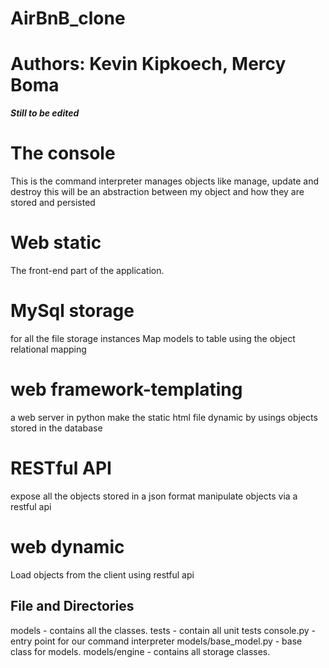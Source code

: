# AirBnB_clone
# Authors: Kevin Kipkoech, Mercy Boma

***Still to be edited***
# The console
This is the command interpreter manages objects like manage, update and destroy
this will be an abstraction between  my object and how they are stored and persisted


# Web static
The front-end part of the application.

# MySql storage
for all the file storage instances
Map models to table using the object relational mapping

# web framework-templating
a web server in python
make the static html file dynamic by usings objects stored in the database

# RESTful API
expose all the objects stored in a json format
manipulate objects via a restful api

# web dynamic
Load objects from the client using restful api



## File and Directories
  models - contains all the classes.
  tests - contain all unit tests
  console.py - entry point for our command interpreter
  models/base_model.py - base class for models.
  models/engine - contains all storage classes.
